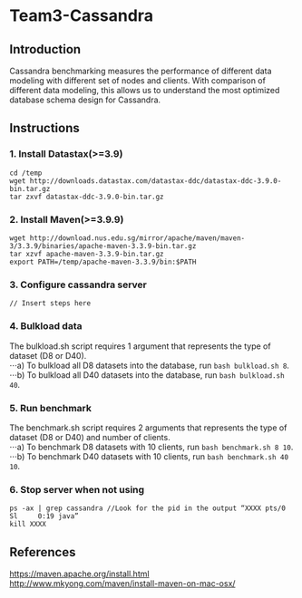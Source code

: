 # Team3-Cassandra

## Introduction
Cassandra benchmarking measures the performance of different data modeling with different set of nodes and clients. With comparison of different data modeling, this allows us to understand the most optimized database schema design for Cassandra.

## Instructions
### 1. Install Datastax(>=3.9)
```
cd /temp 
wget http://downloads.datastax.com/datastax-ddc/datastax-ddc-3.9.0-bin.tar.gz
tar zxvf datastax-ddc-3.9.0-bin.tar.gz
```

### 2. Install Maven(>=3.9.9)
```
wget http://download.nus.edu.sg/mirror/apache/maven/maven-3/3.3.9/binaries/apache-maven-3.3.9-bin.tar.gz
tar xzvf apache-maven-3.3.9-bin.tar.gz
export PATH=/temp/apache-maven-3.3.9/bin:$PATH
```

### 3. Configure cassandra server
```
// Insert steps here
```

### 4. Bulkload data
The bulkload.sh script requires 1 argument that represents the type of dataset (D8 or D40). </br>
⋅⋅⋅a) To bulkload all D8 datasets into the database, run `bash bulkload.sh 8`. </br>
⋅⋅⋅b) To bulkload all D40 datasets into the database, run `bash bulkload.sh 40`. </br>

### 5. Run benchmark
The benchmark.sh script requires 2 arguments that represents the type of dataset (D8 or D40) and number of clients. </br>
⋅⋅⋅a) To benchmark D8 datasets with 10 clients, run `bash benchmark.sh 8 10`.</br>
⋅⋅⋅b) To benchmark D40 datasets with 10 clients, run `bash benchmark.sh 40 10`.</br>

### 6. Stop server when not using
```
ps -ax | grep cassandra //Look for the pid in the output “XXXX pts/0    Sl     0:19 java”
kill XXXX
```

## References
https://maven.apache.org/install.html </br>
http://www.mkyong.com/maven/install-maven-on-mac-osx/ </br>